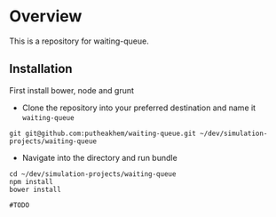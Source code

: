Overview
========

This is a repository for waiting-queue.

Installation
------------

First install bower, node and grunt

* Clone the repository into your preferred destination and name it `waiting-queue`

```
git git@github.com:putheakhem/waiting-queue.git ~/dev/simulation-projects/waiting-queue
```

* Navigate into the directory and run bundle

```
cd ~/dev/simulation-projects/waiting-queue
npm install
bower install
```

```
#TODO

```

